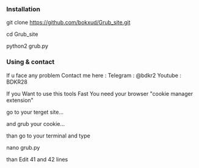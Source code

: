### Installation 

git clone https://github.com/bokxud/Grub_site.git


cd Grub_site


python2 grub.py










### Using & contact 

If u face any problem
Contact me here : 
Telegram : @bdkr2
Youtube : BDKR28


If you Want to use this tools 
Fast You need your browser "cookie manager extension"


go to your terget site...

and grub your cookie... 

than go to your terminal and type

nano grub.py


than Edit 41 and 42 lines


